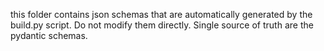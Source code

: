 this folder contains json schemas that are automatically generated by the build.py script.
Do not modify them directly. Single source of truth are the pydantic schemas.